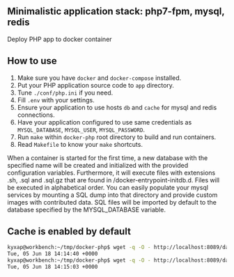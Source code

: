 ## Minimalistic application stack: php7-fpm, mysql, redis
Deploy PHP app to docker container

## How to use

1. Make sure you have `docker` and `docker-compose` installed.
2. Put your PHP application source code to `app` directory.
3. Tune `./conf/php.ini` if you need.
4. Fill `.env` with your settings.
5. Ensure your application to use hosts `db` and `cache` for mysql and redis connections.
6. Have your application configured to use same credentials as `MYSQL_DATABASE`, `MYSQL_USER`, `MYSQL_PASSWORD`.
7. Run ```make``` within `docker-php` root directory to build and run containers.
8. Read `Makefile` to know your `make` shortcuts.

When a container is started for the first time, a new database with the specified name will be created and initialized with the provided configuration variables. Furthermore, it will execute files with extensions .sh, .sql and .sql.gz that are found in /docker-entrypoint-initdb.d. Files will be executed in alphabetical order. You can easily populate your mysql services by mounting a SQL dump into that directory and provide custom images with contributed data. SQL files will be imported by default to the database specified by the MYSQL_DATABASE variable.

## Cache is enabled by default

```bash
kyxap@workbench:~/tmp/docker-php$ wget -q -O - http://localhost:8089/date.php
Tue, 05 Jun 18 14:14:40 +0000
kyxap@workbench:~/tmp/docker-php$ wget -q -O - http://localhost:8089/date.php --header="X-Update: 1"
Tue, 05 Jun 18 14:15:03 +0000
```

